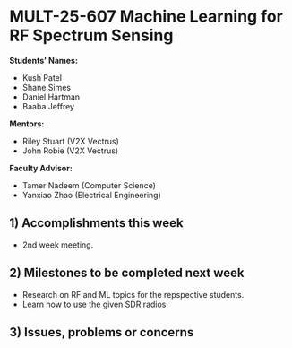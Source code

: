 # MULT-25-607 Machine Learning for RF Spectrum Sensing
**Students' Names:**

  * Kush Patel
  * Shane Simes
  * Daniel Hartman
  * Baaba Jeffrey

**Mentors:**
  
  * Riley Stuart (V2X Vectrus)
  * John Robie (V2X Vectrus)

**Faculty Advisor:**
  
  * Tamer Nadeem (Computer Science)
  * Yanxiao Zhao (Electrical Engineering)

## 1) Accomplishments this week ##
   - 2nd week meeting.

## 2) Milestones to be completed next week ##
   - Research on RF and ML topics for the repspective students.
   - Learn how to use the given SDR radios.

## 3) Issues, problems or concerns ##
   


